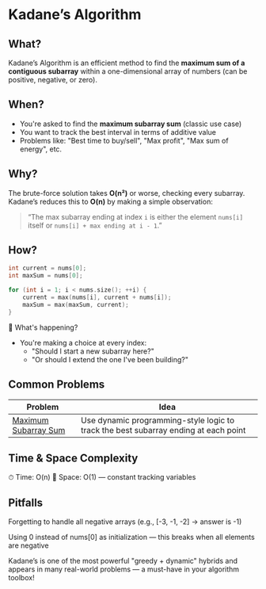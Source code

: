 ﻿# Kadane’s Algorithm

## What?
Kadane’s Algorithm is an efficient method to find the **maximum sum of a contiguous subarray** within a one-dimensional array of numbers (can be positive, negative, or zero).

## When?
- You're asked to find the **maximum subarray sum** (classic use case)
- You want to track the best interval in terms of additive value
- Problems like: "Best time to buy/sell", "Max profit", "Max sum of energy", etc.

## Why?
The brute-force solution takes **O(n²)** or worse, checking every subarray.  
Kadane’s reduces this to **O(n)** by making a simple observation:
> “The max subarray ending at index `i` is either the element `nums[i]` itself or `nums[i] + max ending at i - 1`.”

## How?

```cpp
int current = nums[0];
int maxSum = nums[0];

for (int i = 1; i < nums.size(); ++i) {
    current = max(nums[i], current + nums[i]);
    maxSum = max(maxSum, current);
}
```

🔁 What's happening?
- You're making a choice at every index:
    - "Should I start a new subarray here?"
    - "Or should I extend the one I've been building?"

## Common Problems
| Problem                                          | Idea                                                                                |
|--------------------------------------------------|-------------------------------------------------------------------------------------|
| [Maximum Subarray Sum](maximum_subarray_sum.cpp) | Use dynamic programming-style logic to track the best subarray ending at each point |

## Time & Space Complexity
⏱ Time: O(n)
🧠 Space: O(1) — constant tracking variables

## Pitfalls
Forgetting to handle all negative arrays (e.g., [-3, -1, -2] → answer is -1)

Using 0 instead of nums[0] as initialization — this breaks when all elements are negative

Kadane’s is one of the most powerful "greedy + dynamic" hybrids and appears in many real-world problems — a must-have in your algorithm toolbox!